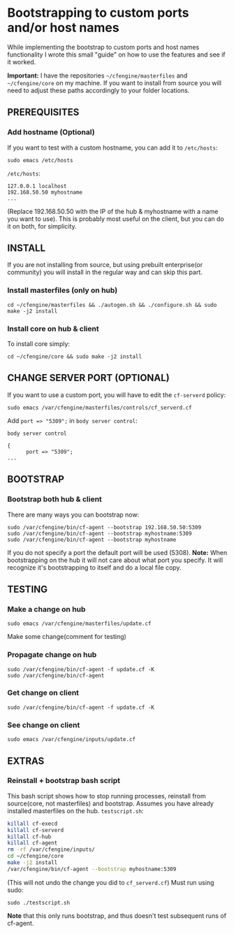 # Bootstrapping to custom ports and/or host names
While implementing the bootstrap to custom ports and host names functionality I wrote this small "guide" on how to use the features and see if it worked.

**Important:** I have the repositories `~/cfengine/masterfiles` and `~/cfengine/core` on my machine. If you want to install from source you will need to adjust these paths accordingly to your folder locations.

## PREREQUISITES

### Add hostname (Optional)
If you want to test with a custom hostname, you can add it to `/etc/hosts`:
```
sudo emacs /etc/hosts
```

`/etc/hosts`:
```
127.0.0.1 localhost
192.168.50.50 myhostname
...
```
(Replace 192.168.50.50 with the IP of the hub & myhostname with a name you want to use). This is probably most useful on the client, but you can do it on both, for simplicity.

## INSTALL
If you are not installing from source, but using prebuilt enterprise(or community) you will install in the regular way and can skip this part.
### Install masterfiles (only on hub)
```
cd ~/cfengine/masterfiles && ./autogen.sh && ./configure.sh && sudo make -j2 install
```

### Install core on hub & client
To install core simply:
```
cd ~/cfengine/core && sudo make -j2 install
```

## CHANGE SERVER PORT (OPTIONAL)
If you want to use a custom port, you will have to edit the `cf-serverd` policy:
```
sudo emacs /var/cfengine/masterfiles/controls/cf_serverd.cf
```
Add `port => "5309";` in `body server control`:
```
body server control

{
      port => "5309";
...
```

## BOOTSTRAP
### Bootstrap both hub & client
There are many ways you can bootstrap now:
```
sudo /var/cfengine/bin/cf-agent --bootstrap 192.168.50.50:5309
sudo /var/cfengine/bin/cf-agent --bootstrap myhostname:5309
sudo /var/cfengine/bin/cf-agent --bootstrap myhostname
```
If you do not specify a port the default port will be used (5308).
**Note:** When bootstrapping on the hub it will not care about what port you specify. It will recognize it's bootstrapping to itself and do a local file copy.

## TESTING

### Make a change on hub
```
sudo emacs /var/cfengine/masterfiles/update.cf
```
Make some change(comment for testing)

### Propagate change on hub
```
sudo /var/cfengine/bin/cf-agent -f update.cf -K
sudo /var/cfengine/bin/cf-agent
```

### Get change on client
```
sudo /var/cfengine/bin/cf-agent -f update.cf -K
```

### See change on client
```
sudo emacs /var/cfengine/inputs/update.cf
```

## EXTRAS
### Reinstall + bootstrap bash script
This bash script shows how to stop running processes, reinstall from source(core, not masterfiles) and bootstrap. Assumes you have already installed masterfiles on the hub.
`testscript.sh`:
```Bash
killall cf-execd
killall cf-serverd
killall cf-hub
killall cf-agent
rm -rf /var/cfengine/inputs/
cd ~/cfengine/core
make -j2 install
/var/cfengine/bin/cf-agent --bootstrap myhostname:5309
```
(This will not undo the change you did to `cf_serverd.cf`)
Must run using sudo:
```
sudo ./testscript.sh
```
**Note** that this only runs bootstrap, and thus doesn't test subsequent runs of cf-agent.
